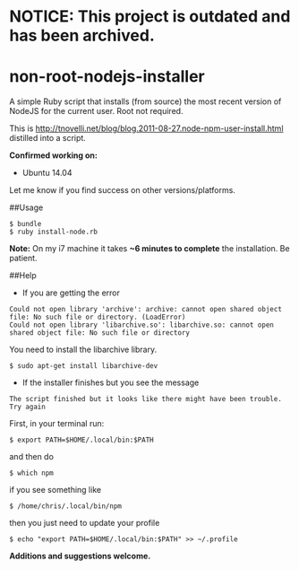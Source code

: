 NOTICE: This project is outdated and has been archived.
=======================================================




non-root-nodejs-installer
=========================

A simple Ruby script that installs (from source) the most recent version of NodeJS for the current user. Root not required.

This is http://tnovelli.net/blog/blog.2011-08-27.node-npm-user-install.html distilled into a script. 

**Confirmed working on:**
* Ubuntu 14.04

Let me know if you find success on other versions/platforms.

##Usage


```
$ bundle
$ ruby install-node.rb
```

**Note:**
On my i7 machine it takes **~6 minutes to complete** the installation.
Be patient.


##Help

* If you are getting the error

```
Could not open library 'archive': archive: cannot open shared object file: No such file or directory. (LoadError)
Could not open library 'libarchive.so': libarchive.so: cannot open shared object file: No such file or directory
```

You need to install the libarchive library.

```
$ sudo apt-get install libarchive-dev
```

* If the installer finishes but you see the message

```
The script finished but it looks like there might have been trouble. Try again
```

First, in your terminal run:
```
$ export PATH=$HOME/.local/bin:$PATH
```

and then do
```
$ which npm
```

if you see something like

```
$ /home/chris/.local/bin/npm
```

then you just need to update your profile

```
$ echo "export PATH=$HOME/.local/bin:$PATH" >> ~/.profile
```


**Additions and suggestions welcome.**
